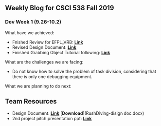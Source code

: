 ## Weekly Blog for CSCI 538 Fall 2019
### Dev Week 1 (9.26-10.2)
What have we achieved:
* Fnished Review for EFPL_VRB: [**Link**](https://piazza.com/class/jv4uff58gjj3se?cid=96)
* Revised Design Document: [**Link**](https://docs.google.com/document/d/19N5vguExpMt9sz03MD6xMC7tzFUjFZfkoN-_O45qTAE/edit) 
* Finished Grabbing Object Tutorial following: [**Link**](https://www.youtube.com/watch?v=sxvKGVDmYfY&t=61s)

What are the challenges we are facing:
* Do not know how to solve the problem of task division, considering that there is only one debugging equipment.

What we are planning to do next:

## Team Resources
* Design Document: [**Link**](https://docs.google.com/document/d/19N5vguExpMt9sz03MD6xMC7tzFUjFZfkoN-_O45qTAE/edit) [**Download**](RushDiving-disign doc.docx)
* 2nd project pitch presentation ppt: [**Link**](https://docs.google.com/presentation/d/1E8LGEj0UPF8qesy_zNgi-hjIeKeVihfnRKT3FRUYJCk/edit#slide=id.g1f87997393_0_782)
